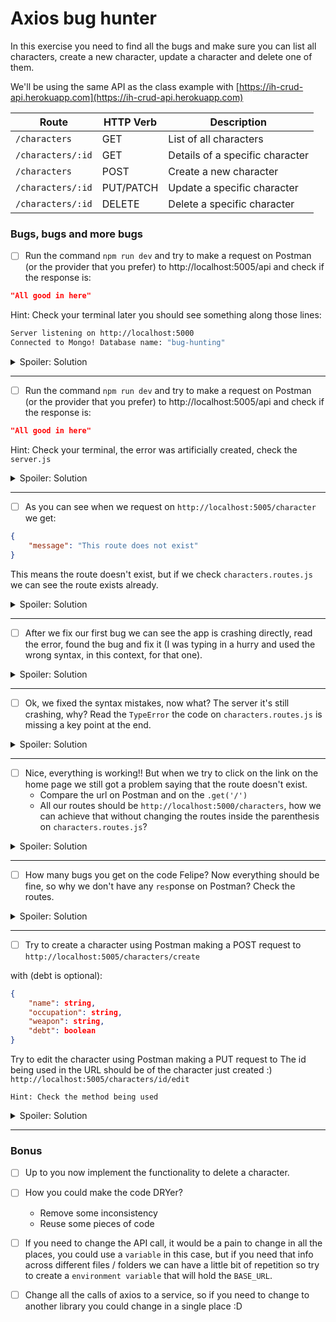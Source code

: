 # Axios bug hunter

In this exercise you need to find all the bugs and make sure you can list all characters, create a new character, update a character and delete one of them.

We'll be using the same API as the class example with [https://ih-crud-api.herokuapp.com](https://ih-crud-api.herokuapp.com)

| Route             | HTTP Verb | Description                     |
| ----------------- | --------- | ------------------------------- |
| `/characters`     | GET       | List of all characters          |
| `/characters/:id` | GET       | Details of a specific character |
| `/characters`     | POST      | Create a new character          |
| `/characters/:id` | PUT/PATCH | Update a specific character     |
| `/characters/:id` | DELETE    | Delete a specific character     |

### Bugs, bugs and more bugs

-   [ ] Run the command `npm run dev` and try to make a request on Postman (or the provider that you prefer) to http://localhost:5005/api and check if the response is:

```json
"All good in here"
```

Hint: Check your terminal later you should see something along those lines:

```bash
Server listening on http://localhost:5000
Connected to Mongo! Database name: "bug-hunting"
```

<details> 
  <summary> Spoiler: Solution </summary>

on the `package.json` change the dev script to (You'll need to stop the script and start it again):

```json
  "scripts": {
    "start": "node server.js",
    "dev": "nodemon server.js"
  },
```

</details>

---

-   [ ] Run the command `npm run dev` and try to make a request on Postman (or the provider that you prefer) to http://localhost:5005/api and check if the response is:

```json
"All good in here"
```

Hint: Check your terminal, the error was artificially created, check the `server.js`

<details> 
  <summary> Spoiler: Solution </summary>

on the `server.js` remove one of the `app.listen()`

```javascript
app.listen(PORT, () => {
    console.log(`Server listening on http://localhost:${PORT}`);
});

// app.listen(PORT, () => {
//     console.log(`Server listening on http://localhost:${PORT}`);
// });
```

</details>

---

-   [ ] As you can see when we request on `http://localhost:5005/character` we get:

```json
{
    "message": "This route does not exist"
}
```

This means the route doesn't exist, but if we check `characters.routes.js` we can see the route exists already.

<details> 
  <summary> Spoiler: Solution </summary>

on the `app.js` add

```javascript
const charRoutes = require('./routes/characters.routes.js');
app.use('/', charRoutes);
```

</details>

---

-   [ ] After we fix our first bug we can see the app is crashing directly, read the error, found the bug and fix it (I was typing in a hurry and used the wrong syntax, in this context, for that one).

<details> 
  <summary> Spoiler: Solution </summary>

on the `characters.routes.js` change:

change from:

```javascript
import axios from 'axios';
```

to:

```javascript
const axios = require('axios');
```

</details>

---

-   [ ] Ok, we fixed the syntax mistakes, now what? The server it's still crashing, why? Read the `TypeError` the code on `characters.routes.js` is missing a key point at the end.

<details> 
  <summary> Spoiler: Solution </summary>

on the `characters.routes.js` add:

```javascript
module.exports = router;
```

</details>

---

-   [ ] Nice, everything is working!! But when we try to click on the link on the home page we still got a problem saying that the route doesn't exist.
    -   Compare the url on Postman and on the `.get('/')`
    -   All our routes should be `http://localhost:5000/characters`, how we can achieve that without changing the routes inside the parenthesis on `characters.routes.js`?

<details> 
  <summary> Spoiler: Solution </summary>

on the `app.js` change to:

```javascript
app.use('/characters', charRoutes);
```

</details>

---

-   [ ] How many bugs you get on the code Felipe? Now everything should be fine, so why we don't have any `res`ponse on Postman? Check the routes.

<details> 
  <summary> Spoiler: Solution </summary>

on the `characters.routes.js` change to:

```javascript
res.status(200).json({ characters: response.data });
```

</details>

---

-   [ ] Try to create a character using Postman making a POST request to `http://localhost:5005/characters/create`

with (debt is optional):

```json
{
	"name": string,
	"occupation": string,
	"weapon": string,
	"debt": boolean
}
```

Try to edit the character using Postman making a PUT request to
The id being used in the URL should be of the character just created :)
`http://localhost:5005/characters/id/edit`

`Hint: Check the method being used`

<details> 
  <summary> Spoiler: Solution </summary>

on the `characters.routes.js` on the route that updates a character change the method to PUT:

```javascript
router.put('/:id/edit', (req, res, next) => {...})

axios.put(`https://ih-crud-api.herokuapp.com/characters/${req.params.id}`, updatedCharacter);
```

</details>

---

### Bonus

-   [ ] Up to you now implement the functionality to delete a character.

-   [ ] How you could make the code DRYer?

    -   Remove some inconsistency
    -   Reuse some pieces of code

-   [ ] If you need to change the API call, it would be a pain to change in all the places, you could use a `variable` in this case, but if you need that info across different files / folders we can have a little bit of repetition so try to create a `environment variable` that will hold the `BASE_URL`.

-   [ ] Change all the calls of axios to a service, so if you need to change to another library you could change in a single place :D
